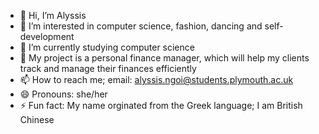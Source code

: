 - 👋 Hi, I’m Alyssis
- 👀 I’m interested in computer science, fashion, dancing and self-development
- 🌱 I’m currently studying computer science 
- 💞 My project is a personal finance manager, which will help my clients track and manage their finances efficiently
- 📫 How to reach me; email: alyssis.ngoi@students.plymouth.ac.uk
- 😄 Pronouns: she/her
- ⚡ Fun fact: My name orginated from the Greek language; I am British Chinese

<!---
404lys/404lys is a ✨ special ✨ repository because its `README.md` (this file) appears on your GitHub profile.
You can click the Preview link to take a look at your changes.
--->
